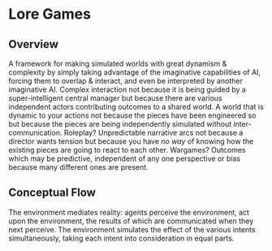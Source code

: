 # Lore Games

## Overview

A framework for making simulated worlds with great dynamism & complexity by simply taking advantage of the imaginative capabilities of AI, forcing them to overlap & interact, and even be interpreted by another imaginative AI.
 Complex interaction not because it is being guided by a super-intelligent central manager but because there are various independent actors contributing outcomes to a shared world.
 A world that is dynamic to your actions not because the pieces have been engineered so but because the pieces are being independently simulated without inter-communication.
 Roleplay?
  Unpredictable narrative arcs not because a director wants tension but because you have *no way* of knowing how the existing pieces are going to react to each other.
 Wargames?
  Outcomes which may be predictive, independent of any one perspective or bias because many different ones are present.

## Conceptual Flow

The environment mediates reality: agents perceive the environment, act upon the environment, the results of which are communicated when they next perceive. The environment simulates the effect of the various intents simultaneously, taking each intent into consideration in equal parts.
